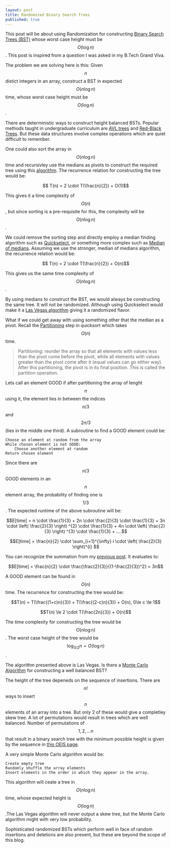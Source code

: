 ```yaml
---
layout: post
title: Randomized Binary Search Trees
published: true
---
```

This post will be about using Randomization for constructing [Binary Search Trees (BST)](https://en.wikipedia.org/wiki/Binary_search_tree) whose worst case height must be $$O(\log n)$$. This post is inspired from a question I was asked in my B.Tech Grand Viva.

The problem we are solving here is this:
Given $$n$$ distict integers in an array, construct a BST in expected $$O(n \log n)$$ time, whose worst case height must be $$O(\log n)$$.

There are deterministic ways to construct height balanced BSTs. Popular methods taught in undergraduate curriculum are [AVL trees](https://en.wikipedia.org/wiki/AVL_tree) and [Red-Black Trees](https://en.wikipedia.org/wiki/Red%E2%80%93black_tree). But these data structures involve complex operations which are quiet difficult to remember.

One could also sort the array in $$O(n \log n)$$ time and recursivley use the medians as pivots to construct the required tree using this [algorithm](http://articles.leetcode.com/convert-sorted-array-into-balanced/). The recurrence relation for constructing the tree would be:

$$ T(n) = 2 \cdot T(\frac{n}{2}) + O(1)$$

This gives it a time complexity of $$O(n)$$, but since sorting is a pre-requisite for this, the complexity will be $$O(n \log n)$$.

We could remove the sorting step and directly employ a median finding algorithm such as [Quickselect](https://en.wikipedia.org/wiki/Quickselect), or something more complex such as [Median of medians](https://en.wikipedia.org/wiki/Median_of_medians). Assuming we use the stronger, median of medians algorithm, the recurrence relation would be:

$$ T(n) = 2 \cdot T(\frac{n}{2}) + O(n)$$

This gives us the same time complexity of $$O(n \log n)$$.

By using medians to construct the BST, we would always be constructing the same tree. It will not be randomized. Although using Quickselect would make it a [Las Vegas algorithm](https://en.wikipedia.org/wiki/Las_Vegas_algorithm) giving it a randomized flavor.

What if we could get away with using something other that the median as a pivot. Recall the [Partitioning](https://en.wikipedia.org/wiki/Quicksort#Algorithm) step in quicksort which takes $$O(n)$$ time.

>Partitioning: reorder the array so that all elements with values less than the pivot come before the pivot, while all elements with values greater than the pivot come after it (equal values can go either way). After this partitioning, the pivot is in its final position. This is called the partition operation.

Lets call an element GOOD if after partitioning the array of lenght $$n$$ using it, the element lies in between the indices $$n/3$$ and $$2n/3$$ (lies in the middle one third). A subroutine to find a GOOD element could be:
	
    Choose an element at random from the array
    While chosen element is not GOOD:
    	Choose another element at random
    Return chosen element
    
Since there are $$n/3$$ GOOD elements in an $$n$$ element array, the probability of finding one is $$1/3$$. The expected runtime of the above subroutine will be:

$$E[time] = n \cdot \frac{1}{3} + 2n \cdot \frac{2}{3} \cdot \frac{1}{3} + 3n \cdot \left( \frac{2}{3} \right) ^{2} \cdot \frac{1}{3} + 4n \cdot \left( \frac{2}{3} \right) ^{3} \cdot \frac{1}{3} + ....$$

$$E[time] = \frac{n}{2} \cdot \sum_{i=1}^{\infty} i \cdot \left( \frac{2}{3} \right)^{i} $$

You can recognize the summation from my [previous post](http://sudeepraja.github.io/Hello-World/). It evaluates to:

$$E[time] = \frac{n}{2} \cdot \frac{\frac{2}{3}}{(1-\frac{2}{3})^2} = 3n$$

A GOOD element can be found in $$O(n)$$ time. The recurrence for constructing the tree would be:

$$T(n) = T(\frac{(1+c)n}{3}) + T(\frac{(2-c)n}{3}) + O(n), 0\le c \le 1$$

$$T(n) \le 2 \cdot T(\frac{2n}{3}) + O(n)$$

The time complexity for constructing the tree would be $$O(n \log n)$$. The worst case height of the tree would be $$ \log_{3/2} n = O(\log n)$$.

The algorithm presented above is Las Vegas. Is there a [Monte Carlo Algorithm](https://en.wikipedia.org/wiki/Monte_Carlo_algorithm) for constructing a well balanced BST?

The height of the tree depeneds on the sequence of insertions. There are $$n!$$ ways to insert $$n$$ elements of an array into a tree. But only 2 of these would give a completley skew tree. A lot of permutations would result in trees which are well balanced. Number of permutations of $$1,2,...n$$ that result in a binary search tree with the minimum possible height is given by the sequence in [this OEIS page](https://oeis.org/A076615).

A very simple Monte Carlo algorithm would be:

	Create empty tree
    Randomly shuffle the array elements
    Insert elements in the order in which they appear in the array.
    
This algorithm will ceate a tree in $$O(n \log n)$$ time, whose expected height is $$O(\log n)$$.The Las Vegas algorithm will never output a skew tree, but the Monte Carlo algorithm might with very low probability.

Sophisticated randomized BSTs which perform well in face of random insertions and deletions are also present, but these are beyond the scope of this blog.

    	
